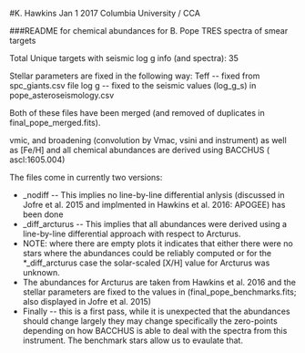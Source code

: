 #K. Hawkins Jan 1 2017 Columbia University / CCA

###README for chemical abundances for B. Pope TRES spectra of smear targets

Total Unique targets with seismic log g info (and spectra): 35

Stellar parameters are fixed in the following way:
Teff -- fixed from spc_giants.csv file
log g -- fixed to the seismic values (log_g_s) in pope_asteroseismology.csv

Both of these files have been merged (and removed of duplicates in final_pope_merged.fits).

vmic, and broadening (convolution by Vmac, vsini and instrument) as well as [Fe/H] and all chemical abundances are derived using BACCHUS ( ascl:1605.004)

The files come in currently two versions:
* \_nodiff -- This implies no line-by-line differential anlysis (discussed in Jofre et al. 2015 and implmented in Hawkins et al. 2016: APOGEE) has been done
* \_diff_arcturus -- This implies that all abundances were derived using a line-by-line differential approach with respect to Arcturus.
 * NOTE: where there are empty plots it indicates that either there were no stars where the abundances could be reliably computed or for the \*\_diff\_arcturus case the solar-scaled [X/H] value for Arcturus was unknown.
 * The abundances for Arcturus are taken from Hawkins et al. 2016 and the stellar parameters are fixed to the values in (final\_pope\_benchmarks.fits; also displayed in Jofre et al. 2015)
* Finally -- this is a first pass, while it is unexpected that the abundances should change largely they may change specifically the zero-points depending on how BACCHUS is able to deal with the spectra from this instrument. The benchmark stars allow us to evaulate that.



 
